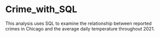 # Crime_with_SQL
This analysis uses SQL to examine the relationship between reported crimes in Chicago and the average daily temperature throughout 2021.
